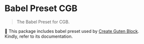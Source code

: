 # Babel Preset CGB

> The Babel Preset for CGB.

🙌 This package includes babel preset used by [Create Guten Block](https://github.com/ahmadawais/create-guten-block).<br> Kindly, refer to its documentation.